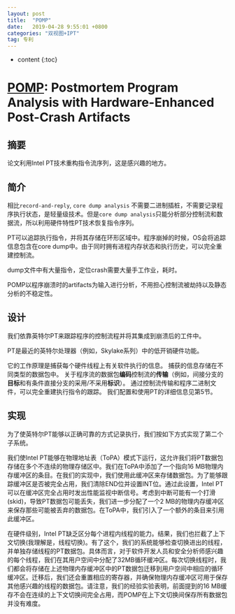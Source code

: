 ```yaml
---
layout: post
title:  "POMP"
date:   2019-04-28 9:55:01 +0800
categories: "双视图+IPT"
tag: 专利
---
```

* content
{:toc}


# [POMP](https://www.usenix.org/conference/usenixsecurity17/technical-sessions/presentation/xu-jun): Postmortem Program Analysis with Hardware-Enhanced Post-Crash Artifacts

## 摘要

论文利用Intel PT技术重构指令流序列，这是感兴趣的地方。

## 简介

相比`record-and-reply`, `core dump analysis` 不需要二进制插桩，不需要记录程序执行状态，是轻量级技术。但是`core dump analysis`只能分析部分控制流和数据流，所以利用硬件特性PT技术恢复指令序列。

PT可以追踪执行指令，并将其存储在环形区域中。程序崩掉的时候，OS会将追踪信息包含在core dump中。由于同时拥有进程内存状态和执行历史，可以完全重建控制流。

dump文件中有大量指令，定位crash需要大量手工作业，耗时。

POMP以程序崩溃时的artifacts为输入进行分析，不用担心控制流被劫持以及静态分析的不稳定性。

## 设计

我们依靠英特尔PT来跟踪程序的控制流程并将其集成到崩溃后的工件中。

 PT是最近的英特尔处理器（例如，Skylake系列）中的低开销硬件功能。 

它的工作原理是捕获每个硬件线程上有关软件执行的信息。 捕获的信息存储在不同类型的数据包中。 关于程序流的数据包**编码**控制流的**传输**（例如，间接分支的**目标**和有条件直接分支的采用/不采用**标识**）。 通过控制流传输和程序二进制文件，可以完全重建执行指令的跟踪。 我们配置和使用PT的详细信息见第5节。

## 实现

为了使英特尔PT能够以正确可靠的方式记录执行，我们按如下方式实现了第二个子系统。

我们使Intel PT能够在物理地址表（ToPA）模式下运行，这允许我们将PT数据包存储在多个不连续的物理存储区中。我们在ToPA中添加了一个指向16 MB物理内存缓冲区的条目。在我们的实现中，我们使用此缓冲区来存储数据包。为了能够跟踪缓冲区是否被完全占用，我们清除END位并设置INT位。通过此设置，Intel PT可以在缓冲区完全占用时发出性能监视中断信号。考虑到中断可能有一个打滑(skid)，导致PT数据包可能丢失，我们进一步分配了一个2 MB的物理内存缓冲区来保存那些可能被丢弃的数据包。在ToPA中，我们引入了一个额外的条目来引用此缓冲区。

在硬件级别，Intel PT缺乏区分每个进程内线程的能力。结果，我们也拦截了上下文切换(我理解是，线程切换)。有了这个，我们的系统能够检查切换进出的线程，并单独存储线程的PT数据包。具体而言，对于软件开发人员和安全分析师感兴趣的每个线程，我们在其用户空间中分配了32MB循环缓冲区。每次切换线程时，我们都会将存储在上述物理内存缓冲区中的PT数据包迁移到用户空间中相应的循环缓冲区。迁移后，我们还会重置相应的寄存器，并确保物理内存缓冲区可用于保存其他感兴趣的线程的数据包。请注意，我们的经验实验表明，前面提到的16 MB缓存不会在连续的上下文切换间完全占用，而POMP在上下文切换间保存所有数据包并没有难度。